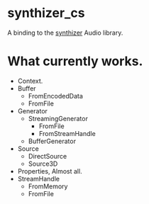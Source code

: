 # synthizer_cs
A binding to the [synthizer](https://github.com/synthizer/synthizer) Audio library.
# What currently works.
- Context.
- Buffer
    - FromEncodedData
    - FromFile
- Generator
    - StreamingGenerator
        - FromFile
        - FromStreamHandle
    - BufferGenerator
- Source
    - DirectSource
    - Source3D
- Properties, Almost all.
- StreamHandle
    - FromMemory
    - FromFile